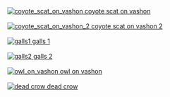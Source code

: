 <a href="coyote_scat_on_vashon.jpg">
    <img src="thumbs/coyote_scat_on_vashon.jpg" alt="coyote_scat_on_vashon"/>
    coyote scat on vashon
    <br>
</a>
<br>
<a href="coyote_scat_on_vashon_2.jpg">
    <img src="thumbs/coyote_scat_on_vashon_2.jpg" alt="coyote_scat_on_vashon_2"/>
    coyote scat on vashon 2
    <br>
</a>
<br>
<a href="galls1.jpg">
    <img src="thumbs/galls1.jpg" alt="galls1"/>
    galls 1
    <br>
</a>
<br>
<a href="galls2.jpg">
    <img src="thumbs/galls2.jpg" alt="galls2"/>
    galls 2
    <br>
</a>
<br>
<a href="owl_on_vashon.jpg">
    <img src="thumbs/owl_on_vashon.jpg" alt="owl_on_vashon"/>
    owl on vashon
    <br>
</a>
<br>
<a href="dead-crow.jpg">
    <img src="thumbs/dead-crow.jpg" alt="dead crow"/>
    dead crow
    <br>
</a>
<br>
